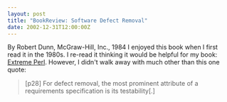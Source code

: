 ```yaml
---
layout: post
title: "BookReview: Software Defect Removal"
date: 2002-12-31T12:00:00Z
---
```

By Robert Dunn, McGraw-Hill, Inc., 1984
 I enjoyed this book when I first read it in the 1980s.
I re-read it thinking it would be helpful for my book:
[Extreme Perl](extremeperl.org).  However, I didn't walk away with much other than this one quote:


> [p28] For defect removal, the most prominent attribute of a
> requirements specification is its testability[.]



